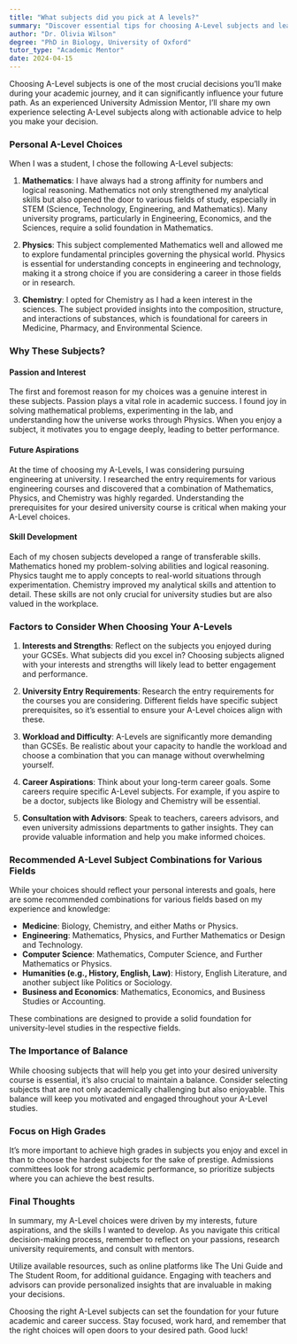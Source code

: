 ```yaml
---
title: "What subjects did you pick at A levels?"
summary: "Discover essential tips for choosing A-Level subjects and learn about personal choices like Mathematics that shape academic and career paths."
author: "Dr. Olivia Wilson"
degree: "PhD in Biology, University of Oxford"
tutor_type: "Academic Mentor"
date: 2024-04-15
---
```


Choosing A-Level subjects is one of the most crucial decisions you’ll make during your academic journey, and it can significantly influence your future path. As an experienced University Admission Mentor, I’ll share my own experience selecting A-Level subjects along with actionable advice to help you make your decision. 

### Personal A-Level Choices

When I was a student, I chose the following A-Level subjects:

1. **Mathematics**: I have always had a strong affinity for numbers and logical reasoning. Mathematics not only strengthened my analytical skills but also opened the door to various fields of study, especially in STEM (Science, Technology, Engineering, and Mathematics). Many university programs, particularly in Engineering, Economics, and the Sciences, require a solid foundation in Mathematics.

2. **Physics**: This subject complemented Mathematics well and allowed me to explore fundamental principles governing the physical world. Physics is essential for understanding concepts in engineering and technology, making it a strong choice if you are considering a career in those fields or in research.

3. **Chemistry**: I opted for Chemistry as I had a keen interest in the sciences. The subject provided insights into the composition, structure, and interactions of substances, which is foundational for careers in Medicine, Pharmacy, and Environmental Science.

### Why These Subjects?

#### Passion and Interest
The first and foremost reason for my choices was a genuine interest in these subjects. Passion plays a vital role in academic success. I found joy in solving mathematical problems, experimenting in the lab, and understanding how the universe works through Physics. When you enjoy a subject, it motivates you to engage deeply, leading to better performance.

#### Future Aspirations
At the time of choosing my A-Levels, I was considering pursuing engineering at university. I researched the entry requirements for various engineering courses and discovered that a combination of Mathematics, Physics, and Chemistry was highly regarded. Understanding the prerequisites for your desired university course is critical when making your A-Level choices.

#### Skill Development
Each of my chosen subjects developed a range of transferable skills. Mathematics honed my problem-solving abilities and logical reasoning. Physics taught me to apply concepts to real-world situations through experimentation. Chemistry improved my analytical skills and attention to detail. These skills are not only crucial for university studies but are also valued in the workplace.

### Factors to Consider When Choosing Your A-Levels

1. **Interests and Strengths**: Reflect on the subjects you enjoyed during your GCSEs. What subjects did you excel in? Choosing subjects aligned with your interests and strengths will likely lead to better engagement and performance.

2. **University Entry Requirements**: Research the entry requirements for the courses you are considering. Different fields have specific subject prerequisites, so it’s essential to ensure your A-Level choices align with these.

3. **Workload and Difficulty**: A-Levels are significantly more demanding than GCSEs. Be realistic about your capacity to handle the workload and choose a combination that you can manage without overwhelming yourself.

4. **Career Aspirations**: Think about your long-term career goals. Some careers require specific A-Level subjects. For example, if you aspire to be a doctor, subjects like Biology and Chemistry will be essential.

5. **Consultation with Advisors**: Speak to teachers, careers advisors, and even university admissions departments to gather insights. They can provide valuable information and help you make informed choices.

### Recommended A-Level Subject Combinations for Various Fields

While your choices should reflect your personal interests and goals, here are some recommended combinations for various fields based on my experience and knowledge:

- **Medicine**: Biology, Chemistry, and either Maths or Physics.
- **Engineering**: Mathematics, Physics, and Further Mathematics or Design and Technology.
- **Computer Science**: Mathematics, Computer Science, and Further Mathematics or Physics.
- **Humanities (e.g., History, English, Law)**: History, English Literature, and another subject like Politics or Sociology.
- **Business and Economics**: Mathematics, Economics, and Business Studies or Accounting.

These combinations are designed to provide a solid foundation for university-level studies in the respective fields. 

### The Importance of Balance

While choosing subjects that will help you get into your desired university course is essential, it’s also crucial to maintain a balance. Consider selecting subjects that are not only academically challenging but also enjoyable. This balance will keep you motivated and engaged throughout your A-Level studies.

### Focus on High Grades

It’s more important to achieve high grades in subjects you enjoy and excel in than to choose the hardest subjects for the sake of prestige. Admissions committees look for strong academic performance, so prioritize subjects where you can achieve the best results.

### Final Thoughts

In summary, my A-Level choices were driven by my interests, future aspirations, and the skills I wanted to develop. As you navigate this critical decision-making process, remember to reflect on your passions, research university requirements, and consult with mentors. 

Utilize available resources, such as online platforms like The Uni Guide and The Student Room, for additional guidance. Engaging with teachers and advisors can provide personalized insights that are invaluable in making your decisions.

Choosing the right A-Level subjects can set the foundation for your future academic and career success. Stay focused, work hard, and remember that the right choices will open doors to your desired path. Good luck!
    